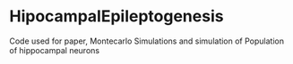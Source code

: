 # HipocampalEpileptogenesis
Code used for paper, Montecarlo Simulations and simulation of Population of hippocampal neurons
